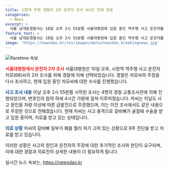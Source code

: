 ```yaml
---
title: 시청역 주변 경찰의 2차 운전자 조사 4시간 만에 완료
categories:
  - News
excerpt: >
  서울 남대문경찰서는 10일 오후 2시 55분쯤 서울대병원에 입원 중인 역주행 사고 운전자를 상대로 2차 조사를 진행했다. 차모(68) 씨는 4명의 교통조사관이 4시간 동안 변호인 입회 하에 조사를 받았으며, 여전히 급발진이 원인이라 주장하고 있다. 현재 차 씨는 갈비뼈 골절과 폐를 찔러 수술과 치료를 받고 있으며, 8주간 입원 예정이다.
feature_text: >
  서울 남대문경찰서는 10일 오후 2시 55분쯤 서울대병원에 입원 중인 역주행 사고 운전자를 상대로 2차 조사를 진행했다. 차모(68) 씨는 4명의 교통조사관이 4시간 동안 변호인 입회 하에 조사를 받았으며, 여전히 급발진이 원인이라 주장하고 있다. 현재 차 씨는 갈비뼈 골절과 폐를 찔러 수술과 치료를 받고 있으며, 8주간 입원 예정이다.
image: 'https://newsdao.kr/res/images/meta/newsdao_breakingnews.jpg'
---
```


<p><img src="https://newsdao.kr/res/images/meta/newsdao_breakingnews.jpg" alt="flaretime 속보" /></p>

<p><b><span style="color: #ee2323;">서울대병원에서 운전자 2차 조사</span></b>
서울대병원은 10일 오후, 시청역 역주행 사고 운전자 차모(68)씨의 2차 조사를 위해 경찰에 의해 선택되었습니다. 경찰은 차모씨의 주장을 다시 조사하고, 현재 입원 중인 차모씨에 대한 수사를 진행했습니다. </p>

<p><b><span style="color: #1a5490;">사고 조사 내용</span></b>
이날 오후 2시 55분쯤 시작된 조사는 4명의 경찰 교통조사관에 의해 진행되었으며, 변호인의 참여 하에 4시간 가량에 걸쳐 이루어졌습니다. 차씨는 이날도 사고 원인을 차량 이상에 따른 급발진으로 주장했으며, 이는 이전 조사에서도 같은 내용으로 주장한 것으로 전해졌습니다. 현재 차씨는 사고 충격으로 갈비뼈가 골절돼 수술을 받고 입원 중이며, 치료를 받고 있는 상태입니다.</p>

<p><b><span style="color: #1a5490;">의료 상황</span></b>
차씨의 갈비뼈 일부가 폐를 찔러 피가 고여 있는 상황으로 8주 진단을 받고 치료를 받고 있습니다.</p>

<p>이러한 상황은 사고의 원인과 운전자의 주장에 대한 추가적인 조사와 판단이 요구되며, 이에 대한 경찰과 의료진의 상세한 내용이 더 필요하게 됩니다.</p>
실시간 뉴스 속보는, <a href="https://newsdao.kr" rel="dofollow">https://newsdao.kr</a>


